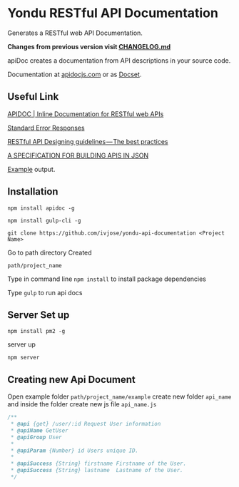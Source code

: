 # Yondu RESTful API Documentation

Generates a RESTful web API Documentation.

**Changes from previous version visit [CHANGELOG.md](https://github.com/apidoc/apidoc/blob/master/CHANGELOG.md)**

apiDoc creates a documentation from API descriptions in your source code.

Documentation at [apidocjs.com](http://apidocjs.com) or as [Docset](https://github.com/pfefferle/dash-apidoc).

## Useful Link

[APIDOC | Inline Documentation for RESTful web APIs](http://apidocjs.com/)

[Standard Error Responses](https://developers.google.com/doubleclick-search/v2/standard-error-responses)

[RESTful API Designing guidelines — The best practices](https://hackernoon.com/restful-api-designing-guidelines-the-best-practices-60e1d954e7c9)

[A SPECIFICATION FOR BUILDING APIS IN JSON](http://jsonapi.org/)

[Example](http://apidocjs.com/example/) output.


## Installation

`npm install apidoc -g`

`npm install gulp-cli -g`

`git clone https://github.com/ivjose/yondu-api-documentation <Project Name>`

Go to path directory Created

`path/project_name`

Type in command line `npm install` to install package dependencies

Type `gulp` to run api docs

## Server Set up

`npm install pm2 -g`

server up

`npm server`

## Creating new Api Document

Open example folder `path/project_name/example` create new folder `api_name` and inside the folder create new js file `api_name.js`

```javascript
/**
 * @api {get} /user/:id Request User information
 * @apiName GetUser
 * @apiGroup User
 *
 * @apiParam {Number} id Users unique ID.
 *
 * @apiSuccess {String} firstname Firstname of the User.
 * @apiSuccess {String} lastname  Lastname of the User.
 */
```



